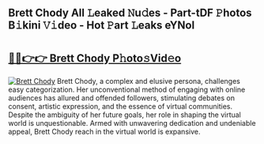 ## Brett Chody All 𝙻eaked 𝙽u𝚍es - Part-tDF 𝙿hotos B𝚒kini 𝚅𝚒deo - Hot 𝙿art 𝙻eaks eYNol

# <h2><a href="http://ld3atcr.urlbe.top/?page=Brett+Chody">🔗🔗👉👉 Brett Chody P𝚑oto𝚜Vid𝚎o</a></h2>

[![Brett Chody](https://i.imgur.com/eBuTRDB.gif)](http://ld3atcr.urlbe.top/?page=Brett+Chody)
Brett Chody, a complex and elusive persona, challenges easy categorization. Her unconventional method of engaging with online audiences has allured and offended followers, stimulating debates on consent, artistic expression, and the essence of virtual communities. Despite the ambiguity of her future goals, her role in shaping the virtual world is unquestionable. Armed with unwavering dedication and undeniable appeal, Brett Chody reach in the virtual world is expansive.
